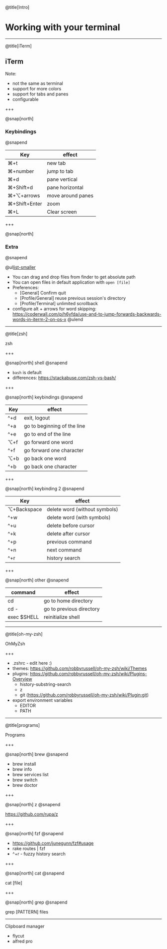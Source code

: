 @title[Intro]

# Working with your terminal

---

@title[iTerm]

## iTerm

Note:

- not the same as terminal
- support for more colors
- support for tabs and panes
- configurable

+++

@snap[north]
### Keybindings
@snapend

Key | effect
------|--------
⌘+t | new tab
⌘+number | jump to tab
⌘+d | pane vertical
⌘+Shift+d | pane horizontal
⌘+⌥+arrows | move around panes
⌘+Shift+Enter | zoom
⌘+L | Clear screen

+++

@snap[north]
### Extra
@snapend

@ul[list-smaller](false)
- You can drag and drop files from finder to get absolute path
- You can open files in default application with `open [file]`
- Preferences:
  - [General] Confirm quit
  - [Profile/General] reuse previous session's directory
  - [Profile/Terminal] unlimited scrollback
- configure alt + arrows for word skipping: https://coderwall.com/p/h6yfda/use-and-to-jump-forwards-backwards-words-in-iterm-2-on-os-x
@ulend

---

@title[zsh]

zsh

+++

@snap[north]
shell
@snapend

- `bash` is default
- differences: https://stackabuse.com/zsh-vs-bash/

+++

@snap[north]
keybindings
@snapend

Key | effect
------|--------
^+d | exit, logout
^+a | go to beginning of the line
^+e | go to end of the line
⌥+f | go forward one word
^+f | go forward one character
⌥+b | go back one word
^+b | go back one character

+++

@snap[north]
keybinding 2
@snapend

Key | effect
------|--------
⌥+Backspace | delete word (without symbols)
^+w | delete word (with symbols)
^+u | delete before cursor
^+k | delete after cursor
^+p | previous command
^+n | next command
^+r | history search

+++

@snap[north]
other
@snapend

command | effect
------|--------
cd | go to home directory
cd - | go to previous directory
exec $SHELL | reinitialize shell

---

@title[oh-my-zsh]

OhMyZsh

+++

- .zshrc - edit here :)
- themes: https://github.com/robbyrussell/oh-my-zsh/wiki/Themes
- plugins: https://github.com/robbyrussell/oh-my-zsh/wiki/Plugins-Overview
  * history-substring-search
  * z
  * git (https://github.com/robbyrussell/oh-my-zsh/wiki/Plugin:git)
- export environment variables
  * EDITOR
  * PATH

---

@title[programs]

Programs

+++

@snap[north]
brew
@snapend

- brew install
- brew info
- brew services list
- brew switch
- brew doctor

+++

@snap[north]
z
@snapend

https://github.com/rupa/z

+++

@snap[north]
fzf
@snapend

- https://github.com/junegunn/fzf#usage
- rake routes | fzf
- ^+r - fuzzy history search


+++

@snap[north]
cat
@snapend

cat [file]

+++

@snap[north]
grep
@snapend

grep [PATTERN] files

---

Clipboard manager

- flycut
- alfred pro
